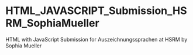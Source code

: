 # HTML_JAVASCRIPT_Submission_HSRM_SophiaMueller
 HTML with JavaScript Submission for Auszeichnungssprachen at HSRM by Sophia Mueller
